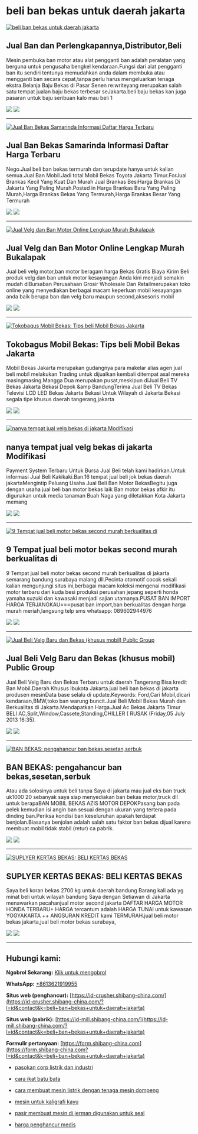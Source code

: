 # beli ban bekas untuk daerah jakarta

<a href="https://swt.shibang-china.com/?l=id&img&k=beli+ban+bekas+untuk+daerah+jakarta" target="_blank">![beli ban bekas untuk daerah jakarta](http://static.shibang-china.com/all-800x300/854.jpg)</a>

## Jual Ban dan Perlengkapannya,Distributor,Beli
Mesin pembuka ban motor atau alat pengganti ban adalah peralatan yang berguna untuk pengusaha bengkel kendaraan.Fungsi dari alat pengganti ban itu sendiri tentunya memudahkan anda dalam membuka atau mengganti ban secara cepat,tanpa perlu harus mengeluarkan tenaga ekstra.Belanja Baju Bekas di Pasar Senen re:writeyang merupakan salah satu tempat jualan baju bekas terbesar seJakarta.beli baju bekas kan juga pasaran untuk baju seribuan kalo mau beli 1


<a href="https://whatsapp.shibangsoft.com/WhatsApp.php" target="_blank" title="WhatsApp">![](http://static.shibang-china.com/icon/whatsapp.png)</a> <a href="https://swt.shibang-china.com/?l=id&icon&k=beli+ban+bekas+untuk+daerah+jakarta" target="_blank">![](http://static.shibang-china.com/icon/chat-id.png)</a>

---

<a href="https://swt.shibang-china.com/?l=id&img&k=beli+ban+bekas+untuk+daerah+jakarta" target="_blank">![Jual Ban Bekas Samarinda Informasi Daftar Harga Terbaru](http://static.shibang-china.com/all-800x300/174.jpg)</a>

## Jual Ban Bekas Samarinda Informasi Daftar Harga Terbaru
Nego.Jual beli ban bekas termurah dan terupdate hanya untuk kalian semua.Jual Ban Mobil.Jadi total Mobil Bekas Toyota Jakarta Timur.ForJual Brankas Kecil Yang Kuat Dan Murah Jual Brankas BesiHarga Brankas Di Jakarta Yang Paling Murah.Posted in Harga Brankas Baru Yang Paling Murah,Harga Brankas Bekas Yang Termurah,Harga Brankas Besar Yang Termurah


<a href="https://whatsapp.shibangsoft.com/WhatsApp.php" target="_blank" title="WhatsApp">![](http://static.shibang-china.com/icon/whatsapp.png)</a> <a href="https://swt.shibang-china.com/?l=id&icon&k=beli+ban+bekas+untuk+daerah+jakarta" target="_blank">![](http://static.shibang-china.com/icon/chat-id.png)</a>

---

<a href="https://swt.shibang-china.com/?l=id&img&k=beli+ban+bekas+untuk+daerah+jakarta" target="_blank">![Jual Velg dan Ban Motor Online Lengkap Murah Bukalapak](http://static.shibang-china.com/all-800x300/562.jpg)</a>

## Jual Velg dan Ban Motor Online Lengkap Murah Bukalapak
Jual beli velg motor,ban motor beragam harga Bekas Gratis Biaya Kirim Beli produk velg dan ban untuk motor kesayangan Anda kini menjadi semakin mudah diBursaban Perusahaan Grosir Wholesale Dan Retailmerupakan toko online yang menyediakan berbagai macam keperluan mobil kesayangan anda baik berupa ban dan velg baru maupun second,aksesoris mobil


<a href="https://whatsapp.shibangsoft.com/WhatsApp.php" target="_blank" title="WhatsApp">![](http://static.shibang-china.com/icon/whatsapp.png)</a> <a href="https://swt.shibang-china.com/?l=id&icon&k=beli+ban+bekas+untuk+daerah+jakarta" target="_blank">![](http://static.shibang-china.com/icon/chat-id.png)</a>

---

<a href="https://swt.shibang-china.com/?l=id&img&k=beli+ban+bekas+untuk+daerah+jakarta" target="_blank">![Tokobagus Mobil Bekas: Tips beli Mobil Bekas Jakarta](http://static.shibang-china.com/all-800x300/376.jpg)</a>

## Tokobagus Mobil Bekas: Tips beli Mobil Bekas Jakarta
Mobil Bekas Jakarta merupakan gudangnya para makelar alias agen jual beli mobil melakukan Trading untuk dijualkan kembali ditempat asal mereka masingmasing.Mangga Dua merupakan pusat,meskipun diJual Beli TV Bekas Jakarta Bekasi Depok &amp BandungTerima Jual Beli TV Bekas Televisi LCD LED Bekas Jakarta Bekasi Untuk Wilayah di Jakarta Bekasi segala tipe khusus daerah tangerang,jakarta


<a href="https://whatsapp.shibangsoft.com/WhatsApp.php" target="_blank" title="WhatsApp">![](http://static.shibang-china.com/icon/whatsapp.png)</a> <a href="https://swt.shibang-china.com/?l=id&icon&k=beli+ban+bekas+untuk+daerah+jakarta" target="_blank">![](http://static.shibang-china.com/icon/chat-id.png)</a>

---

<a href="https://swt.shibang-china.com/?l=id&img&k=beli+ban+bekas+untuk+daerah+jakarta" target="_blank">![nanya tempat jual velg bekas di jakarta Modifikasi](http://static.shibang-china.com/all-800x300/252.jpg)</a>

## nanya tempat jual velg bekas di jakarta Modifikasi
Payment System Terbaru Untuk Bursa Jual Beli telah kami hadirkan.Untuk informasi Jual Beli Kakikaki.Ban.16 tempat jual beli jok bekas daerah jakartaMengintip Peluang Usaha Jual Beli Ban Motor BekasBegitu juga dengan usaha jual beli ban motor bekas laik Ban motor bekas afkir itu digunakan untuk media tanaman Buah Naga yang diletakkan Kota Jakarta memang


<a href="https://whatsapp.shibangsoft.com/WhatsApp.php" target="_blank" title="WhatsApp">![](http://static.shibang-china.com/icon/whatsapp.png)</a> <a href="https://swt.shibang-china.com/?l=id&icon&k=beli+ban+bekas+untuk+daerah+jakarta" target="_blank">![](http://static.shibang-china.com/icon/chat-id.png)</a>

---

<a href="https://swt.shibang-china.com/?l=id&img&k=beli+ban+bekas+untuk+daerah+jakarta" target="_blank">![9 Tempat jual beli motor bekas second murah berkualitas di](http://static.shibang-china.com/all-800x300/723.jpg)</a>

## 9 Tempat jual beli motor bekas second murah berkualitas di
9 Tempat jual beli motor bekas second murah berkualitas di jakarta semarang bandung surabaya malang dll.Pecinta otomotif cocok sekali kalian mengunjungi situs ini,berbagai macam koleksi mengenai modifikasi motor terbaru dari kuda besi produksi perusahan jepang seperti honda yamaha suzuki dan kawasaki menjadi sajian utamanya.PUSAT BAN IMPORT HARGA TERJANGKAU===pusat ban import,ban berkualitas dengan harga murah meriah,langsung telp sms whatsapp: 089602944976


<a href="https://whatsapp.shibangsoft.com/WhatsApp.php" target="_blank" title="WhatsApp">![](http://static.shibang-china.com/icon/whatsapp.png)</a> <a href="https://swt.shibang-china.com/?l=id&icon&k=beli+ban+bekas+untuk+daerah+jakarta" target="_blank">![](http://static.shibang-china.com/icon/chat-id.png)</a>

---

<a href="https://swt.shibang-china.com/?l=id&img&k=beli+ban+bekas+untuk+daerah+jakarta" target="_blank">![Jual Beli Velg Baru dan Bekas (khusus mobil) Public Group](http://static.shibang-china.com/all-800x300/1164.jpg)</a>

## Jual Beli Velg Baru dan Bekas (khusus mobil) Public Group
Jual Beli Velg Baru dan Bekas Terbaru untuk daerah Tangerang Bisa kredit Ban Mobil.Daerah Khusus Ibukota Jakarta.jual beli ban bekas di jakarta produsen mesinData base selalu di update.Keywords: Ford,Cari Mobil,dicari kendaraan,BMW,toko ban warung buncit.Jual Beli Mobil Bekas Murah dan Berkualitas di Jakarta.Mendapatkan Harga.Jual Ac Bekas Jakarta Timur BELI AC,Split,Window,Cassete,Standing,CHILLER ( RUSAK (Friday,05 July 2013 16:35).


<a href="https://whatsapp.shibangsoft.com/WhatsApp.php" target="_blank" title="WhatsApp">![](http://static.shibang-china.com/icon/whatsapp.png)</a> <a href="https://swt.shibang-china.com/?l=id&icon&k=beli+ban+bekas+untuk+daerah+jakarta" target="_blank">![](http://static.shibang-china.com/icon/chat-id.png)</a>

---

<a href="https://swt.shibang-china.com/?l=id&img&k=beli+ban+bekas+untuk+daerah+jakarta" target="_blank">![BAN BEKAS: pengahancur ban bekas,sesetan,serbuk](http://static.shibang-china.com/all-800x300/87.jpg)</a>

## BAN BEKAS: pengahancur ban bekas,sesetan,serbuk
Atau ada solosinya untuk beli tanpa Saya di jakarta mau jual eks ban truck uk1000 20 sebanyak saya siap menyediakan ban bekas motor,truck dll untuk berapaBAN MOBIL BEKAS AZIS MOTOR DEPOKPasang ban pada pelek kemudian isi angin ban sesuai dengan ukuran yang tertera pada dinding ban.Periksa kondisi ban keseluruhan apakah terdapat benjolan.Biasanya benjolan adalah salah satu faktor ban bekas dijual karena membuat mobil tidak stabil (retur) ca pabrik.


<a href="https://whatsapp.shibangsoft.com/WhatsApp.php" target="_blank" title="WhatsApp">![](http://static.shibang-china.com/icon/whatsapp.png)</a> <a href="https://swt.shibang-china.com/?l=id&icon&k=beli+ban+bekas+untuk+daerah+jakarta" target="_blank">![](http://static.shibang-china.com/icon/chat-id.png)</a>

---

<a href="https://swt.shibang-china.com/?l=id&img&k=beli+ban+bekas+untuk+daerah+jakarta" target="_blank">![SUPLYER KERTAS BEKAS: BELI KERTAS BEKAS](http://static.shibang-china.com/all-800x300/310.jpg)</a>

## SUPLYER KERTAS BEKAS: BELI KERTAS BEKAS
Saya beli koran bekas 2700 kg untuk daerah bandung Barang kali ada yg minat beli untuk wilayah bandung Saya dengan Setiawan di Jakarta menawarkan pecahanjual motor second jakarta DAFTAR HARGA MOTOR HONDA TERBARU+ HARGA tercantum adalah HARGA TUNAI untuk kawasan YOGYAKARTA ++ ANGSURAN KREDIT kami TERMURAH.jual beli motor bekas jakarta,jual beli motor bekas surabaya,


<a href="https://whatsapp.shibangsoft.com/WhatsApp.php" target="_blank" title="WhatsApp">![](http://static.shibang-china.com/icon/whatsapp.png)</a> <a href="https://swt.shibang-china.com/?l=id&icon&k=beli+ban+bekas+untuk+daerah+jakarta" target="_blank">![](http://static.shibang-china.com/icon/chat-id.png)</a>

---
## Hubungi kami:

**Ngobrol Sekarang:** [Klik untuk mengobrol](https://swt.shibang-china.com?l=id&contact&k=beli+ban+bekas+untuk+daerah+jakarta)

**WhatsApp:**  [+8613621919955](https://whatsapp.shibangsoft.com/WhatsApp.php)

**Situs web (penghancur):** [https://id-crusher.shibang-china.com/](https://id-crusher.shibang-china.com/?l=id&contact&k=beli+ban+bekas+untuk+daerah+jakarta)

**Situs web (pabrik):** [https://id-mill.shibang-china.com/](https://id-mill.shibang-china.com/?l=id&contact&k=beli+ban+bekas+untuk+daerah+jakarta)

**Formulir pertanyaan:** [https://form.shibang-china.com](https://form.shibang-china.com?l=id&contact&k=beli+ban+bekas+untuk+daerah+jakarta)

* [pasokan corp listrik dan industri](../32/pasokan%20corp%20listrik%20dan%20industri.md)

* [cara ikat batu bata](../35/cara%20ikat%20batu%20bata.md)

* [cara membuat mesin listrik dengan tenaga mesin dompeng](../31/cara%20membuat%20mesin%20listrik%20dengan%20tenaga%20mesin%20dompeng.md)

* [mesin untuk kaligrafi kayu](../33/mesin%20untuk%20kaligrafi%20kayu.md)

* [pasir membuat mesin di jerman digunakan untuk seal](../33/pasir%20membuat%20mesin%20di%20jerman%20digunakan%20untuk%20seal.md)

* [harga penghancur medis](../38/harga%20penghancur%20medis.md)
